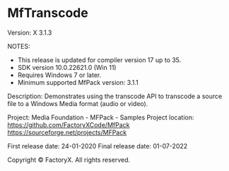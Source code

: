 # MfTranscode
Version: X 3.1.3

NOTES: 
 - This release is updated for compiler version 17 up to 35.
 - SDK version 10.0.22621.0 (Win 11)
 - Requires Windows 7 or later.
 - Minimum supported MfPack version: 3.1.1

Description:
Demonstrates using the transcode API to transcode a 
source file to a Windows Media format (audio or video).

Project: Media Foundation - MFPack - Samples
Project location: https://github.com/FactoryXCode/MfPack
                  https://sourceforge.net/projects/MFPack

First release date: 24-01-2020
Final release date: 01-07-2022

Copyright © FactoryX. All rights reserved.